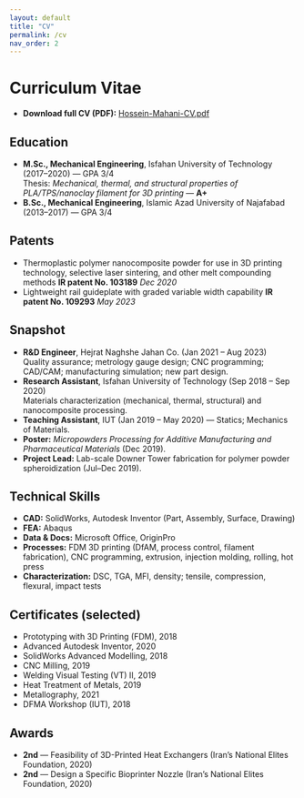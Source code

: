 ```yaml
---
layout: default
title: "CV"
permalink: /cv
nav_order: 2
---
```


# Curriculum Vitae

- **Download full CV (PDF):** <a href="/assets/cv/Hossein-Mahani-CV.pdf">Hossein-Mahani-CV.pdf</a>

## Education
- **M.Sc., Mechanical Engineering**, Isfahan University of Technology (2017–2020) — GPA 3/4  
  Thesis: *Mechanical, thermal, and structural properties of PLA/TPS/nanoclay filament for 3D printing* — **A+**  
- **B.Sc., Mechanical Engineering**, Islamic Azad University of Najafabad (2013–2017) — GPA 3/4


## Patents
- Thermoplastic polymer nanocomposite powder for use in 3D printing technology,
selective laser sintering, and other melt compounding methods **IR patent No. 103189**  *Dec 2020*
-  Lightweight rail guideplate with graded variable width capability **IR patent No. 109293** *May 2023*


## Snapshot
- **R&D Engineer**, Hejrat Naghshe Jahan Co. (Jan 2021 – Aug 2023)  
  Quality assurance; metrology gauge design; CNC programming; CAD/CAM; manufacturing simulation; new part design.
- **Research Assistant**, Isfahan University of Technology (Sep 2018 – Sep 2020)  
  Materials characterization (mechanical, thermal, structural) and nanocomposite processing.
- **Teaching Assistant**, IUT (Jan 2019 – May 2020) — Statics; Mechanics of Materials.
- **Poster:** *Micropowders Processing for Additive Manufacturing and Pharmaceutical Materials* (Dec 2019).  
- **Project Lead:** Lab-scale Downer Tower fabrication for polymer powder spheroidization (Jul–Dec 2019).

## Technical Skills
- **CAD:** SolidWorks, Autodesk Inventor (Part, Assembly, Surface, Drawing)  
- **FEA:** Abaqus  
- **Data & Docs:** Microsoft Office, OriginPro  
- **Processes:** FDM 3D printing (DfAM, process control, filament fabrication), CNC programming, extrusion, injection molding, rolling, hot press  
- **Characterization:** DSC, TGA, MFI, density; tensile, compression, flexural, impact tests

## Certificates (selected)
- Prototyping with 3D Printing (FDM), 2018  
- Advanced Autodesk Inventor, 2020  
- SolidWorks Advanced Modelling, 2018  
- CNC Milling, 2019  
- Welding Visual Testing (VT) II, 2019  
- Heat Treatment of Metals, 2019  
- Metallography, 2021  
- DFMA Workshop (IUT), 2018

## Awards
- **2nd** — Feasibility of 3D-Printed Heat Exchangers (Iran’s National Elites Foundation, 2020)  
- **2nd** — Design a Specific Bioprinter Nozzle (Iran’s National Elites Foundation, 2020)
